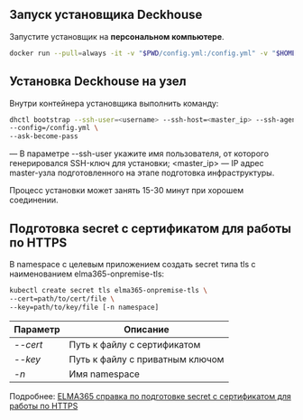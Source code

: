 ## Запуск установщика Deckhouse

Запустите установщик на __персональном компьютере__.

```sh
docker run --pull=always -it -v "$PWD/config.yml:/config.yml" -v "$HOME/.ssh/:/tmp/.ssh/" registry.deckhouse.ru/deckhouse/ce/install:stable bash
```


## Установка Deckhouse на узел

Внутри контейнера установщика выполнить команду:

```sh
dhctl bootstrap --ssh-user=<username> --ssh-host=<master_ip> --ssh-agent-private-keys=/tmp/.ssh/id_rsa \
--config=/config.yml \
--ask-become-pass
```


<username> — В параметре --ssh-user укажите имя пользователя, от которого генерировался SSH-ключ для установки;
<master_ip> — IP адрес master-узла подготовленного на этапе подготовка инфраструктуры.

Процесс установки может занять 15-30 минут при хорошем соединении.

## Подготовка secret с сертификатом для работы по HTTPS

В namespace с целевым приложением создать secret типа tls с наименованием elma365-onpremise-tls:
```sh
kubectl create secret tls elma365-onpremise-tls \
--cert=path/to/cert/file \
--key=path/to/key/file [-n namespace]
```

| Параметр | Описание |
| --- | --- |
| _--cert_ | Путь к файлу с сертификатом |
| _--key_ | Путь к файлу с приватным ключом |
| _-n_ | Имя namespace |

Подробнее: [ELMA365 справка по подготовке secret с сертификатом для работы по HTTPS](https://elma365.com/ru/help/platform/preparation-secret-with-certificate-https.html)